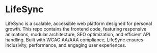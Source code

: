 # LifeSync
LifeSync is a scalable, accessible web platform designed for personal growth. This repo contains the frontend code, featuring responsive animations, modular architecture, SEO optimization, and efficient API handling. Built with WCAG AA/AAA compliance, LifeSync ensures inclusivity, performance, and engaging user experiences. 
